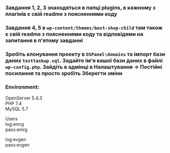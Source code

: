 ### Завдання 1, 2, 3 знаходяться в папці plugins, в кажному з плагінів є свій readme з поясненнями коду
### Завдання 4, 5 в `wp-content/themes/best-shop-child` там також є свій readme з поясненнями коду та відповідями на запитання в п'ятому завданні

### Зробіть клонування проекту в `OSPanel\domains` та імпорт бази даних `testtaskwp.sql`. Задайте ім'я вашої бази даних в файлі `wp-config.php`. Зайдіть в адмінці в Налаштування -> Постійні посилання та просто зробіть Зберегти зміни

### Environment:  
OpenServer 5.4.3  
PHP 7.4  
MySQL 5.7

Users  
log:emrg  
pass:emrg

log:evgen  
pass:evgen